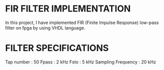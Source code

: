 # FIR FILTER IMPLEMENTATION

In this project, I have implemented FIR (Finite Impulse Response) low-pass filter on fpga by using VHDL language. 

# FILTER SPECIFICATIONS 

Tap number         : 50 
Fpass              : 2 kHz
Fsto               : 5 kHz
Sampling Frequency : 20 kHz


